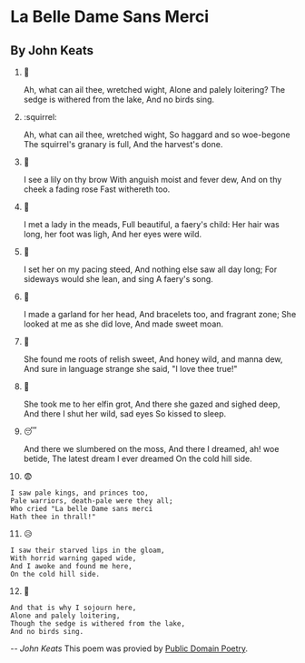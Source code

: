 # La Belle Dame Sans Merci
## By John Keats

1.  :ghost:

    Ah, what can ail thee, wretched wight,
    Alone and palely loitering?
    The sedge is withered from the lake,
    And no birds sing. 

2.  :squirrel:

    Ah, what can ail thee, wretched wight,
    So haggard and so woe-begone
    The squirrel's granary is full, 
    And the harvest's done.

3.  :white_flower:

    I see a lily on thy brow
    With anguish moist and fever dew,
    And on thy cheek a fading rose
    Fast withereth too.

4.  :angel:

    I met a lady in the meads,
    Full beautiful, a faery's child:
    Her hair was long, her foot was ligh,
    And her eyes were wild.

5.  :horse:

    I set her on my pacing steed,
    And nothing else saw all day long;
    For sideways would she lean, and sing
    A faery's song.

6.  :couple:

    I made a garland for her head,
    And bracelets too, and fragrant zone;
    She looked at me as she did love,
    And made sweet moan.

7.  :couple_with_heart:

    She found me roots of relish sweet,
    And honey wild, and manna dew,
    And sure in language strange she said,
    "I love thee true!"

8.  :no_good:

    She took me to her elfin grot,
    And there she gazed and sighed deep,
    And there I shut her wild, sad eyes
    So kissed to sleep.

9.  :sleeping:

    And there we slumbered on the moss,
    And there I dreamed, ah! woe betide,
    The latest dream I ever dreamed
    On the cold hill side.

10.  :fearful:

    I saw pale kings, and princes too,
    Pale warriors, death-pale were they all;
    Who cried "La belle Dame sans merci
    Hath thee in thrall!"

11.  :disappointed_relieved:

    I saw their starved lips in the gloam,
    With horrid warning gaped wide,
    And I awoke and found me here,
    On the cold hill side.

12.  :ghost:

    And that is why I sojourn here,
    Alone and palely loitering,
    Though the sedge is withered from the lake,
    And no birds sing.
  
-- *John Keats*
   This poem was provied by [Public Domain Poetry](http://www.public-domain-poetry.com/).
